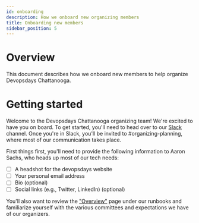 ```yaml
---
id: onboarding
description: How we onboard new organizing members
title: Onboarding new members
sidebar_position: 5
---
```


# Overview

This document describes how we onboard new members to help organize Devopsdays Chattanooga.

#  Getting started

Welcome to the Devopsdays Chattanooga organizing team! We're excited to have you on board. To get started, you'll need to head over to our [Slack][slack] channel. Once you're in Slack, you'll be invited to #organizing-planning, where most of our communication takes place.

First things first, you'll need to provide the following information to Aaron Sachs, who heads up most of our tech needs:

- [ ] A headshot for the devopsdays website
- [ ] Your personal email address
- [ ] Bio (optional)
- [ ] Social links (e.g., Twitter, LinkedIn) (optional)

You'll also want to review the ["Overview"][overview] page under our runbooks and familiarize yourself with the various committees and expectations we have of our organizers.



[slack]: https://slack.chattanoogadevopsdays.com
[overview]: ./runbooks/overview



